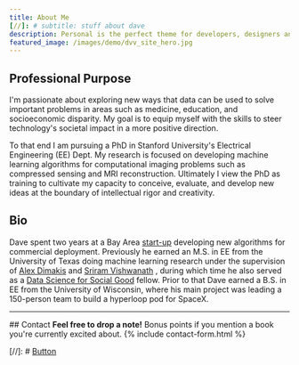 ```yaml
---
title: About Me
[//]: # subtitle: stuff about dave 
description: Personal is the perfect theme for developers, designers and other creatives.
featured_image: /images/demo/dvv_site_hero.jpg
---
```


## Professional Purpose
I'm passionate about exploring new ways that data can be used to solve important problems in areas such as medicine, education, and socioeconomic disparity. 
My goal is to equip myself with the skills to steer technology's societal impact in a more positive direction.

To that end I am pursuing a PhD in Stanford University's Electrical Engineering (EE) Dept. 
My research is focused on developing machine learning algorithms for computational imaging problems such as compressed sensing and MRI reconstruction. 
Ultimately I view the PhD as training to cultivate my capacity to conceive, evaluate, and develop new ideas at the boundary of intellectual rigor and creativity.

## Bio
Dave spent two years at a Bay Area <a href="https://subtlemedical.com/">start-up</a> developing new algorithms for commercial deployment. 
Previously he earned an M.S. in EE from the University of Texas doing machine learning research under the supervision of <a href="https://users.ece.utexas.edu/~dimakis/">Alex Dimakis</a>
and <a href="http://sriram.utlinc.org/#/">Sriram Vishwanath</a>
, during which time he also served as a <a href="https://www.dssgfellowship.org/">Data Science for Social Good</a> fellow. 
Prior to that Dave earned a B.S. in EE from the University of Wisconsin, where his main project was leading a 150-person team to build a hyperloop pod for SpaceX.

<hr>

<a id="contact">
## Contact
<b>Feel free to drop a note!</b> Bonus points if you mention a book you're currently excited about.
{% include contact-form.html %}

[//]: # <a href="https://jekyllthemes.io/theme/personal-website-jekyll-theme" class="button button--large">Button</a>

